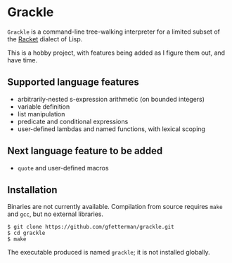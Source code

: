 # Grackle

`Grackle` is a command-line tree-walking interpreter for a limited subset of the
[Racket](https://racket-lang.org) dialect of Lisp.

This is a hobby project, with features being added as I figure them out, and 
have time.

## Supported language features

* arbitrarily-nested s-expression arithmetic (on bounded integers)
* variable definition
* list manipulation
* predicate and conditional expressions
* user-defined lambdas and named functions, with lexical scoping

## Next language feature to be added

* `quote` and user-defined macros

## Installation

Binaries are not currently available. Compilation from source requires `make`
and `gcc`, but no external libraries.

    $ git clone https://github.com/gfetterman/grackle.git
    $ cd grackle
    $ make

The executable produced is named `grackle`; it is not installed globally.
